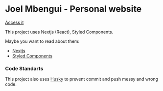 # Joel Mbengui - Personal website

[Access it](http://www.joelmbengui.vercel.app/)

This project uses Nextjs (React), Styled Components.

Maybe you want to read about them:

- [Nextjs]([https://www.gatsbyjs.org/](https://nextjs.org/))
- [Styled Components](https://www.styled-components.com/)

### Code Standarts

This project also uses [Husky](https://github.com/typicode/husky) to prevent commit and push messy and wrong code.
